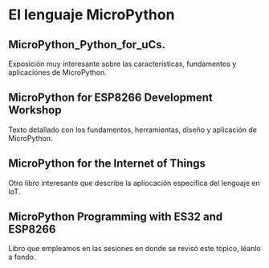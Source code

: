 # El lenguaje MicroPython
## MicroPython_Python_for_uCs.
Exposición muy interesante sobre las características, fundamentos y aplicaciones de MicroPython.
## MicroPython for ESP8266 Development Workshop
Texto detallado con los fundamentos, herramientas, diseño y aplicación de MicroPython.
## MicroPython for the Internet of Things
Otro libro interesante que describe la apliocación específica del lenguaje en IoT.
## MicroPython Programming with ES32 and ESP8266
Libro que empleamos en las sesiones en donde se revisó este tópico, léanlo a fondo.
